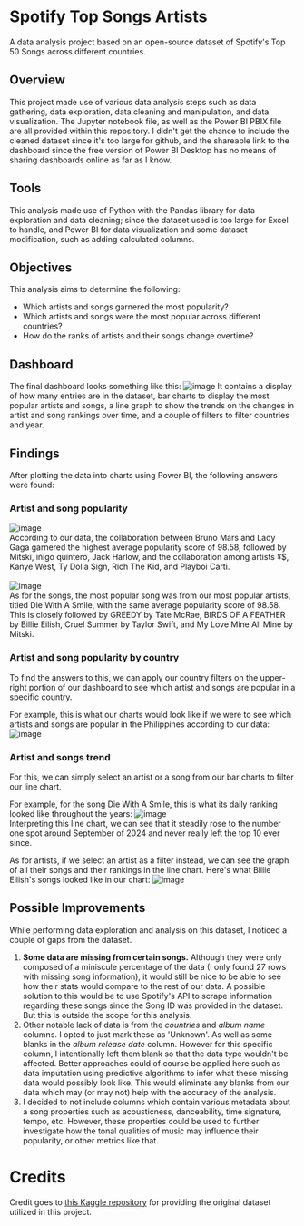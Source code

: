 # Spotify Top Songs Artists
A data analysis project based on an open-source dataset of Spotify's Top 50 Songs across different countries.
## Overview
This project made use of various data analysis steps such as data gathering, data exploration, data cleaning and manipulation, and data visualization. The Jupyter notebook file, as well as the Power BI PBIX file are all provided within this repository. I didn't get the chance to include the cleaned dataset since it's too large for github, and the shareable link to the dashboard since the free version of Power BI Desktop has no means of sharing dashboards online as far as I know.
## Tools
This analysis made use of Python with the Pandas library for data exploration and data cleaning; since the dataset used is too large for Excel to handle, and Power BI for data visualization and some dataset modification, such as adding calculated columns.
## Objectives
This analysis aims to determine the following:
* Which artists and songs garnered the most popularity?
* Which artists and songs were the most popular across different countries?
* How do the ranks of artists and their songs change overtime?
## Dashboard
The final dashboard looks something like this:
![image](https://github.com/user-attachments/assets/7bc61ab6-bf65-4598-9158-545fd01b4733)
It contains a display of how many entries are in the dataset, bar charts to display the most popular artists and songs, a line graph to show the trends on the changes in artist and song rankings over time, and a couple of filters to filter countries and year.
## Findings
After plotting the data into charts using Power BI, the following answers were found:
### Artist and song popularity
![image](https://github.com/user-attachments/assets/225a0c6a-1849-4a1a-b2f8-e857a428f371) <br>
According to our data, the collaboration between Bruno Mars and Lady Gaga garnered the highest average popularity score of 98.58, followed by Mitski, iñigo quintero, Jack Harlow, and the collaboration among artists ¥$, Kanye West, Ty Dolla $ign, Rich The Kid, and Playboi Carti. <br><br>
![image](https://github.com/user-attachments/assets/ad0f3516-f984-4237-9ec1-2c9e1076841e) <br>
As for the songs, the most popular song was from our most popular artists, titled Die With A Smile, with the same average popularity score of 98.58. This is closely followed by GREEDY by Tate McRae, BIRDS OF A FEATHER by Billie Eilish, Cruel Summer by Taylor Swift, and My Love Mine All Mine by Mitski.
### Artist and song popularity by country
To find the answers to this, we can apply our country filters on the upper-right portion of our dashboard to see which artist and songs are popular in a specific country. 

For example, this is what our charts would look like if we were to see which artists and songs are popular in the Philippines according to our data:
![image](https://github.com/user-attachments/assets/cb83ef8d-b4ff-4d7d-a0b4-7cb828e4c544)
### Artist and songs trend
For this, we can simply select an artist or a song from our bar charts to filter our line chart. 

For example, for the song Die With A Smile, this is what its daily ranking looked like throughout the years:
![image](https://github.com/user-attachments/assets/b9b34bed-1ad5-4ef2-8766-2001cd0d13ee) <br>
Interpreting this line chart, we can see that it steadily rose to the number one spot around September of 2024 and never really left the top 10 ever since.

As for artists, if we select an artist as a filter instead, we can see the graph of all their songs and their rankings in the line chart. Here's what Billie Eilish's songs looked like in our chart:
![image](https://github.com/user-attachments/assets/352d0af9-f63d-4d4e-b65f-3f19c7de878d)
## Possible Improvements
While performing data exploration and analysis on this dataset, I noticed a couple of gaps from the dataset.
1. **Some data are missing from certain songs.** Although they were only composed of a miniscule percentage of the data (I only found 27 rows with missing song information), it would still be nice to be able to see how their stats would compare to the rest of our data. A possible solution to this would be to use Spotify's API to scrape information regarding these songs since the Song ID was provided in the dataset. But this is outside the scope for this analysis. <br>
2. Other notable lack of data is from the *countries* and *album name* columns. I opted to just mark these as 'Unknown'. As well as some blanks in the *album release date* column. However for this specific column, I intentionally left them blank so that the data type wouldn't be affected. Better approaches could of course be applied here such as data imputation using predictive algorithms to infer what these missing data would possibly look like. This would eliminate any blanks from our data which may (or may not) help with the accuracy of the analysis. <br>
3. I decided to not include columns which contain various metadata about a song properties such as acousticness, danceability, time signature, tempo, etc. However, these properties could be used to further investigate how the tonal qualities of music may influence their popularity, or other metrics like that.
# Credits
Credit goes to [this Kaggle repository](https://www.kaggle.com/datasets/anandshaw2001/top-spotify-songs-in-73-countries) for providing the original dataset utilized in this project.
